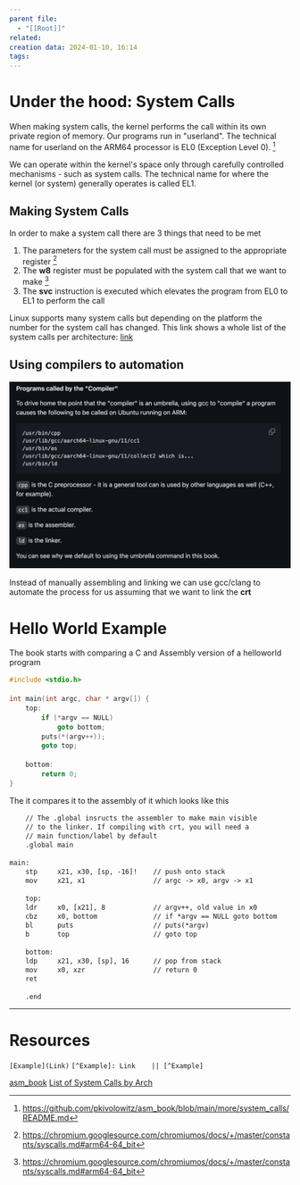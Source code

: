 ```yaml
---
parent file:
  - "[[Root]]"
related: 
creation data: 2024-01-10, 16:14
tags:
---
```

# Under the hood: System Calls
When making system calls, the kernel performs the call within its own private region of memory. Our programs run in "userland". The technical name for userland on the ARM64 processor is EL0 (Exception Level 0). [^system_call]

We can operate within the kernel's space only through carefully controlled mechanisms - such as system calls. The technical name for where the kernel (or system) generally operates is called EL1.

## Making System Calls
In order to make a system call there are 3 things that need to be met
1. The parameters for the system call must be assigned to the appropriate register [^system_call_num]
2. The **w8** register must be populated with the system call that we want to make [^system_call_num]
3. The **svc** instruction is executed which elevates the program from EL0 to EL1 to perform the call

Linux supports many system calls but depending on the platform the number for the system call has changed. This link shows a whole list of the system calls per architecture: [link](https://gpages.juszkiewicz.com.pl/syscalls-table/syscalls.html)

## Using compilers to automation
![](assets/images/Pasted%20image%2020240110163718.png)

Instead of manually assembling and linking we can use gcc/clang to automate the process for us assuming that we want to link the **crt**

# Hello World Example
The book starts with comparing a C and Assembly version of a helloworld program

```c
#include <stdio.h>

int main(int argc, char * argv[]) {
	top:
		if (*argv == NULL)
			goto bottom;
		puts(*(argv++));
		goto top;

	bottom:
		return 0;
}
```

The it compares it to the assembly of it which looks like this
```arm-asm
	// The .global insructs the assembler to make main visible 
	// to the linker. If compiling with crt, you will need a
	// main function/label by default
    .global main

main:
    stp     x21, x30, [sp, -16]!    // push onto stack
    mov     x21, x1                 // argc -> x0, argv -> x1
    
    top:
    ldr     x0, [x21], 8            // argv++, old value in x0
    cbz     x0, bottom              // if *argv == NULL goto bottom
    bl      puts                    // puts(*argv)
    b       top                     // goto top
    
    bottom:
    ldp     x21, x30, [sp], 16      // pop from stack
    mov     x0, xzr                 // return 0
    ret
    
    .end
```





---
# Resources
 `[Example](Link)`
 `[^Example]: Link    || [^Example]`
 
[asm_book](https://github.com/pkivolowitz/asm_book/tree/main)
[List of System Calls by Arch](https://gpages.juszkiewicz.com.pl/syscalls-table/syscalls.html)

[^system_call]: https://github.com/pkivolowitz/asm_book/blob/main/more/system_calls/README.md

[^system_call_num]: https://chromium.googlesource.com/chromiumos/docs/+/master/constants/syscalls.md#arm64-64_bit
